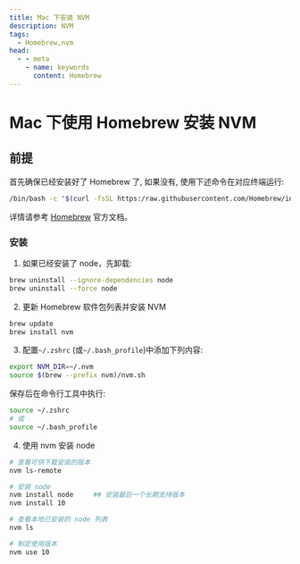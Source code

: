 ```yaml
---
title: Mac 下安装 NVM
description: NVM
tags: 
  - Homebrew,nvm
head:
  - - meta
    - name: keywords
      content: Homebrew
---
```


# Mac 下使用 Homebrew 安装 NVM

## 前提

首先确保已经安装好了 Homebrew 了, 如果没有, 使用下述命令在对应终端运行:

```sh
/bin/bash -c "$(curl -fsSL https:/raw.githubusercontent.com/Homebrew/install/HEAD/install.sh)"
```

详情请参考 [Homebrew](https://brew.sh/) 官方文档。

### 安装

1. 如果已经安装了 node，先卸载:

```sh
brew uninstall --ignore-dependencies node 
brew uninstall --force node 
```

2. 更新 Homebrew 软件包列表并安装 NVM

```sh
brew update 
brew install nvm
```

3. 配置`~/.zshrc` (或`~/.bash_profile`)中添加下列内容:

```sh
export NVM_DIR=~/.nvm
source $(brew --prefix nvm)/nvm.sh
```

保存后在命令行工具中执行:

```sh
source ~/.zshrc
# 或
source ~/.bash_profile
```

4. 使用 nvm 安装 node

```sh
# 查看可供下载安装的版本
nvm ls-remote 

# 安装 node
nvm install node     ## 安装最后一个长期支持版本
nvm install 10

# 查看本地已安装的 node 列表
nvm ls 

# 制定使用版本
nvm use 10
```

